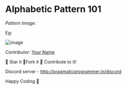 # Alphabetic Pattern 101

*Pattern Image:*

Eg:

![image](../Patterns/Alphabetic%20Patterns/img/alphabeticpattern101.PNG)

*Contributor:* [Your Name](https://github.com/Unknown-Cypher)

:star2: Star it :fork_and_knife:Fork it :handshake: Contribute to it!

Discord server  - http://pragmaticprogrammer.in/discord

Happy Coding :purple_heart: